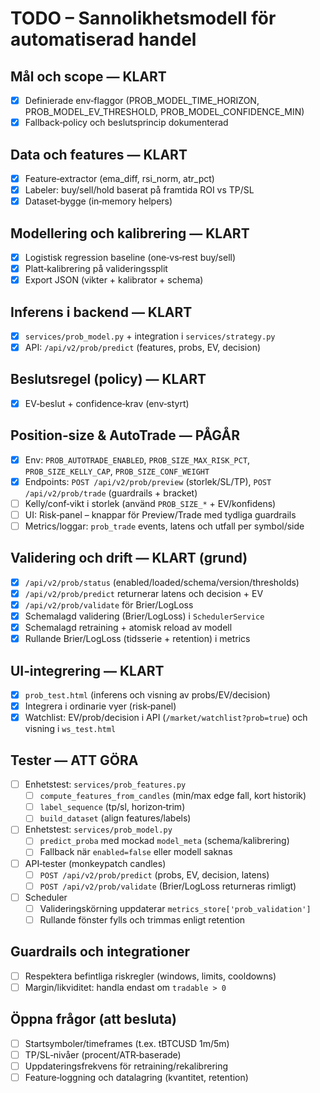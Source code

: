 # TODO – Sannolikhetsmodell för automatiserad handel

## Mål och scope — KLART

- [x] Definierade env‑flaggor (PROB_MODEL_TIME_HORIZON, PROB_MODEL_EV_THRESHOLD, PROB_MODEL_CONFIDENCE_MIN)
- [x] Fallback‑policy och beslutsprincip dokumenterad

## Data och features — KLART

- [x] Feature‑extractor (ema_diff, rsi_norm, atr_pct)
- [x] Labeler: buy/sell/hold baserat på framtida ROI vs TP/SL
- [x] Dataset‑bygge (in‑memory helpers)

## Modellering och kalibrering — KLART

- [x] Logistisk regression baseline (one‑vs‑rest buy/sell)
- [x] Platt‑kalibrering på valideringssplit
- [x] Export JSON (vikter + kalibrator + schema)

## Inferens i backend — KLART

- [x] `services/prob_model.py` + integration i `services/strategy.py`
- [x] API: `/api/v2/prob/predict` (features, probs, EV, decision)

## Beslutsregel (policy) — KLART

- [x] EV‑beslut + confidence‑krav (env‑styrt)

## Position‑size & AutoTrade — PÅGÅR

- [x] Env: `PROB_AUTOTRADE_ENABLED`, `PROB_SIZE_MAX_RISK_PCT`, `PROB_SIZE_KELLY_CAP`, `PROB_SIZE_CONF_WEIGHT`
- [x] Endpoints: `POST /api/v2/prob/preview` (storlek/SL/TP), `POST /api/v2/prob/trade` (guardrails + bracket)
- [ ] Kelly/conf‑vikt i storlek (använd `PROB_SIZE_*` + EV/konfidens)
- [ ] UI: Risk‑panel – knappar för Preview/Trade med tydliga guardrails
- [ ] Metrics/loggar: `prob_trade` events, latens och utfall per symbol/side

## Validering och drift — KLART (grund)

- [x] `/api/v2/prob/status` (enabled/loaded/schema/version/thresholds)
- [x] `/api/v2/prob/predict` returnerar latens och decision + EV
- [x] `/api/v2/prob/validate` för Brier/LogLoss
- [x] Schemalagd validering (Brier/LogLoss) i `SchedulerService`
- [x] Schemalagd retraining + atomisk reload av modell
- [x] Rullande Brier/LogLoss (tidsserie + retention) i metrics

## UI‑integrering — KLART

- [x] `prob_test.html` (inferens och visning av probs/EV/decision)
- [x] Integrera i ordinarie vyer (risk‑panel)
- [x] Watchlist: EV/prob/decision i API (`/market/watchlist?prob=true`) och visning i `ws_test.html`

## Tester — ATT GÖRA

- [ ] Enhetstest: `services/prob_features.py`
  - [ ] `compute_features_from_candles` (min/max edge fall, kort historik)
  - [ ] `label_sequence` (tp/sl, horizon‑trim)
  - [ ] `build_dataset` (align features/labels)
- [ ] Enhetstest: `services/prob_model.py`
  - [ ] `predict_proba` med mockad `model_meta` (schema/kalibrering)
  - [ ] Fallback när `enabled=false` eller modell saknas
- [ ] API‑tester (monkeypatch candles)
  - [ ] `POST /api/v2/prob/predict` (probs, EV, decision, latens)
  - [ ] `POST /api/v2/prob/validate` (Brier/LogLoss returneras rimligt)
- [ ] Scheduler
  - [ ] Valideringskörning uppdaterar `metrics_store['prob_validation']`
  - [ ] Rullande fönster fylls och trimmas enligt retention

## Guardrails och integrationer

- [ ] Respektera befintliga riskregler (windows, limits, cooldowns)
- [ ] Margin/likviditet: handla endast om `tradable > 0`

## Öppna frågor (att besluta)

- [ ] Startsymboler/timeframes (t.ex. tBTCUSD 1m/5m)
- [ ] TP/SL‑nivåer (procent/ATR‑baserade)
- [ ] Uppdateringsfrekvens för retraining/rekalibrering
- [ ] Feature‑loggning och datalagring (kvantitet, retention)
